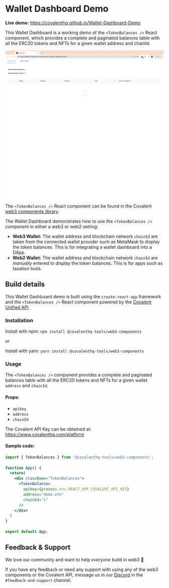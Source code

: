 # Wallet Dashboard Demo

**Live demo:** https://covalenthq.github.io/Wallet-Dashboard-Demo

This Wallet Dashboard is a working demo of the `<TokenBalances />` React component, which provides a complete and paginated balances table with all the ERC20 tokens and NFTs for a given wallet address and chainId.

![Token Balances RC Demo](./public/token-balances-rc-demo.gif)

The `<TokenBalances />` React component can be found in the Covalent [web3 components library](https://github.com/covalenthq/web3-resources/tree/main/components).

The Wallet Dashboard demonstrates how to use the `<TokenBalances />` component in either a web3 or web2 setting:

- **Web3 Wallet:** The wallet address and blockchain network `chainId` are taken from the connected wallet provider such as MetaMask to display the token balances. This is for integrating a wallet dashboard into a DApp. 
&nbsp;
- **Web2 Wallet:** The wallet address and blockchain network `chainId` are *manually* entered to display the token balances. This is for apps such as taxation tools. 

## Build details

This Wallet Dashboard demo is built using the `create-react-app` framework and the `<TokenBalances />` React component powered by the [Covalent Unified API](https://covalenthq.com/docs/api).

### Installation

Install with npm: `npm install @covalenthq-tools/web3-components`

or

Install with yarn: `yarn install @covalenthq-tools/web3-components`

### Usage

The `<TokenBalances />` component provides a complete and paginated balances table with all the ERC20 tokens and NFTs for a given wallet `address` and `chainId`.

#### Props:
- `apikey`
- `address`
- `chainId`

The Covalent API Key can be obtained at: https://www.covalenthq.com/platform

#### Sample code:
```jsx
import { TokenBalances } from '@covalenthq-tools/web3-components';

function App() {
  return(
    <div className="TokenBalances">
      <TokenBalances 
        apikey={process.env.REACT_APP_COVALENT_API_KEY} 
        address="demo.eth" 
        chainId="1" 
      />
    </div>
  )
}

export default App;
```

## Feedback & Support
We love our community and want to help *everyone* build in web3 :muscle:

If you have any feedback or need any support with using any of the web3 components or the Covalent API, message us in our [Discord](https://covalenthq.com/discord) in the `#feedback-and-support` channel.
